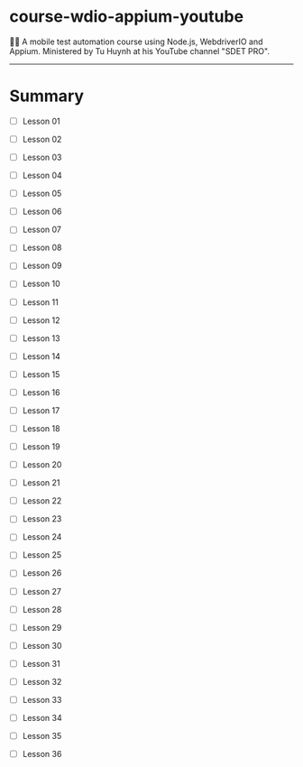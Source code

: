 # course-wdio-appium-youtube
👨‍🎓 A mobile test automation course using Node.js, WebdriverIO and Appium. Ministered by Tu Huynh at his YouTube channel "SDET PRO".

---

# Summary

- [ ] Lesson 01
- [ ] Lesson 02
- [ ] Lesson 03
- [ ] Lesson 04
- [ ] Lesson 05
- [ ] Lesson 06
- [ ] Lesson 07
- [ ] Lesson 08
- [ ] Lesson 09
- [ ] Lesson 10
- [ ] Lesson 11
- [ ] Lesson 12
- [ ] Lesson 13
- [ ] Lesson 14
- [ ] Lesson 15
- [ ] Lesson 16
- [ ] Lesson 17
- [ ] Lesson 18
- [ ] Lesson 19
- [ ] Lesson 20
- [ ] Lesson 21
- [ ] Lesson 22
- [ ] Lesson 23
- [ ] Lesson 24
- [ ] Lesson 25
- [ ] Lesson 26
- [ ] Lesson 27
- [ ] Lesson 28
- [ ] Lesson 29
- [ ] Lesson 30
- [ ] Lesson 31
- [ ] Lesson 32
- [ ] Lesson 33
- [ ] Lesson 34
- [ ] Lesson 35
- [ ] Lesson 36

